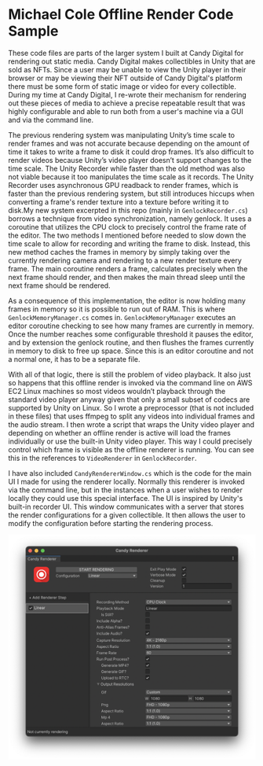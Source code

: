 # Michael Cole Offline Render Code Sample

These code files are parts of the larger system I built at Candy Digital for rendering out static media. Candy Digital makes collectibles in Unity that are sold as NFTs. Since a user may be unable to view the Unity player in their browser or may be viewing their NFT outside of Candy Digital's platform there must be some form of static image or video for every collectible. During my time at Candy Digital, I re-wrote their mechanism for rendering out these pieces of media to achieve a precise repeatable result that was highly configurable and able to run both from a user's machine via a GUI and via the command line.

The previous rendering system was manipulating Unity’s time scale to render frames and was not accurate because depending on the amount of time it takes to write a frame to disk it could drop frames. It’s also difficult to render videos because Unity’s video player doesn’t support changes to the time scale. The Unity Recorder while faster than the old method was also not viable because it too manipulates the time scale as it records. The Unity Recorder uses asynchronous GPU readback to render frames, which is faster than the previous rendering system, but still introduces hiccups when converting a frame's render texture into a texture before writing it to disk.My new system excerpted in this repo (mainly in `GenlockRecorder.cs`) borrows a technique from video synchronization, namely genlock. It uses a coroutine that utilizes the CPU clock to precisely control the frame rate of the editor. The two methods I mentioned before needed to slow down the time scale to allow for recording and writing the frame to disk. Instead, this new method caches the frames in memory by simply taking over the currently rendering camera and rendering to a new render texture every frame. The main coroutine renders a frame, calculates precisely when the next frame should render, and then makes the main thread sleep until the next frame should be rendered.

As a consequence of this implementation, the editor is now holding many frames in memory so it is possible to run out of RAM. This is where `GenlockMemoryManager.cs` comes in. `GenlockMemoryManager` executes an editor coroutine checking to see how many frames are currently in memory. Once the number reaches some configurable threshold it pauses the editor, and by extension the genlock routine, and then flushes the frames currently in memory to disk to free up space. Since this is an editor coroutine and not a normal one, it has to be a separate file. 

With all of that logic, there is still the problem of video playback. It also just so happens that this offline render is invoked via the command line on AWS EC2 Linux machines so most videos wouldn’t playback through the standard video player anyway given that only a small subset of codecs are supported by Unity on Linux. So I wrote a preprocessor (that is not included in these files) that uses ffmpeg to split any videos into individual frames and the audio stream. I then wrote a script that wraps the Unity video player and depending on whether an offline render is active will load the frames individually or use the built-in Unity video player. This way I could precisely control which frame is visible as the offline renderer is running. You can see this in the references to `VideoRenderer` in `GenlockRecorder`.

I have also included `CandyRendererWindow.cs` which is the code for the main UI I made for using the renderer locally. Normally this renderer is invoked via the command line, but in the instances when a user wishes to render locally they could use this special interface. The UI is inspired by Unity's built-in recorder UI. This window communicates with a server that stores the render configurations for a given collectible. It then allows the user to modify the configuration before starting the rendering process.

![CandyRendererWindow](RendererWindow.png)
